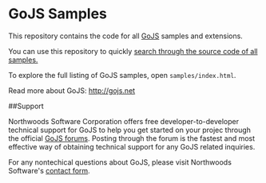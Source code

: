 GoJS Samples
============

This repository contains the code for all [GoJS](http://gojs.net) samples and extensions.

You can use this repository to quickly [search through the source code of all samples.](https://github.com/NorthwoodsSoftware/GoJS-Samples/search?q=setDataProperty&type=Code)

To explore the full listing of GoJS samples, open `samples/index.html`.

Read more about GoJS: http://gojs.net

##Support

Northwoods Software Corporation offers free developer-to-developer technical support for GoJS to help you get started on your projec through the official <a href = "http://forum.nwoods.com/forum/forum_topics.asp?FID=8">GoJS forums</a>. Posting through the forum is the fastest and most effective way of obtaining technical support for any GoJS related inquiries.

For any nontechical questions about GoJS, please visit Northwoods Software's <a href = "http://www.nwoods.com/contact.html">contact form</a>.

